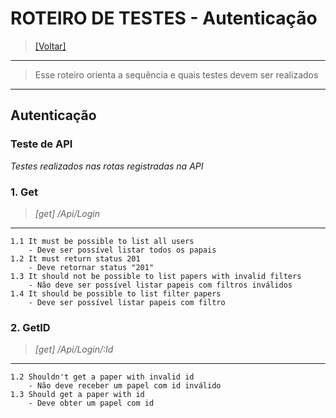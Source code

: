 # ROTEIRO DE TESTES - Autenticação
> [[Voltar]](__index.md) 
***
>Esse roteiro orienta a sequência e quais testes devem ser realizados

---

## **Autenticação**

### Teste de API
*Testes realizados nas rotas registradas na API*
  
### 1. Get 
>*[get] /Api/Login*
***
    1.1 It must be possible to list all users  
        - Deve ser possível listar todos os papais
    1.2 It must return status 201  
        - Deve retornar status "201"
    1.3 It should not be possible to list papers with invalid filters  
        - Não deve ser possível listar papeis com filtros inválidos
    1.4 It should be possible to list filter papers  
        - Deve ser possível listar papeis com filtro


### 2. GetID
>*[get] /Api/Login/:Id*  
***
    1.2 Shouldn't get a paper with invalid id  
        - Não deve receber um papel com id inválido
    1.3 Should get a paper with id  
        - Deve obter um papel com id